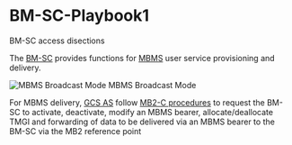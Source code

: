 # BM-SC-Playbook1
BM-SC access disections 

The [BM-SC](https://www.etsi.org/deliver/etsi_ts/123200_123299/123246/14.01.00_60/ts_123246v140100p.pdf) provides functions for [MBMS](https://www.etsi.org/deliver/etsi_ts/123200_123299/123246/14.01.00_60/ts_123246v140100p.pdf) user service provisioning and delivery.

![MBMS Broadcast Mode](https://user-images.githubusercontent.com/47313728/91259815-15467780-e724-11ea-865c-49985ab868fb.PNG)
MBMS Broadcast Mode

For MBMS delivery, [GCS AS](https://www.etsi.org/deliver/etsi_ts/123400_123499/123468/12.02.00_60/ts_123468v120200p.pdf) follow [MB2-C procedures](https://www.etsi.org/deliver/etsi_ts/123400_123499/123468/12.02.00_60/ts_123468v120200p.pdf) to request the BM-SC to activate, deactivate, modify an MBMS bearer, allocate/deallocate TMGI and forwarding of data to be delivered via an MBMS bearer to the BM-SC via the MB2 reference point
